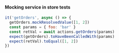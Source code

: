 #### Mocking service in store tests

```js
it('getOrders', async () => {
  getOrders.mockResolvedValue([1, 2])
  const params = { foo: 'bar' }
  const retVal = await actions.getOrders(params)
  expect(getOrders).toHaveBeenCalledWith(params)
  expect(retVal).toEqual([1, 2])
})
```


<aside class="notes">
</aside>
